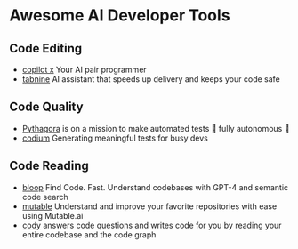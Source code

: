 # Awesome AI Developer Tools

## Code Editing

* [copilot x](https://github.com/features/preview/copilot-x) Your AI pair programmer
* [tabnine](https://www.tabnine.com/) AI assistant that speeds up delivery and keeps your code safe

## Code Quality

* [Pythagora](https://github.com/Pythagora-io/pythagora) is on a mission to make automated tests 🤖 fully autonomous 🤖
* [codium](https://www.codium.ai/) Generating meaningful tests for busy devs

## Code Reading

* [bloop](https://bloop.ai/) Find Code. Fast. Understand codebases with GPT-4 and semantic code search
* [mutable](https://app.mutable.ai/) Understand and improve your favorite repositories with ease using Mutable.ai
* [cody](https://about.sourcegraph.com/cody) answers code questions and writes code for you by reading your entire codebase and the code graph
